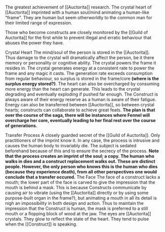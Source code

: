 The greatest achievement of [[Auctorita]] research. The crystal heart of [[Auctorita]] imprinted with a human soul/mind animating a human-like "frame". They are human but seem otherworldly to the common man for their limited range of expression.

Those who become constructs are closely monitored by the [[Guild of Auctorita]] for the first while to prevent illegal and erratic behaviour that abuses the power they have.

Crystal Heart
	The mind/soul of the person is stored in the [[Auctorita]]. Thus damage to the crystal will dramatically affect the person, be it there memory or personality or cognitive ability.
	The crystal powers the frame it resides in. The crystal generates energy at a consistent rate to power the frame and any magic it casts. The generation rate exceeds consumption from regular behaviour, so surplus is stored in the frame/core <b>(where is the surplus energy stored?)</b>. The heart can also be overcharged by consuming more energy than the heart can generate. This leads to the crystal degrading and eventually exploding if pushed far enough. The Construct is always aware of their energy reserve as a human is aware of their fatigue. Energy can also be transferred between [[Auctorita]], so between crystal hearts; constructs can collaborate to achieve great feats.
<b>The plan is that over the course of the saga, there will be instances where Fennel will overcharge her core, eventually leading to her final rest over the course of generations.</b>

Transfer Process
	A closely guarded secret of the [[Guild of Auctorita]]. Only practitioners of the imprint know it.
	In any case, the process is intrusive and causes the human body to invariably die. The subject is sedated beforehand because of this and to ensure the secrecy of the process.
<b>Note that the process creates an imprint of the soul; a copy. The human who walks in dies and a construct replacement walks out. These are distinct people. However, the only person who knows this is the human who dies (because they experience death), from all other perspectives one would conclude that a transfer occured.</b> 
The Face
	The face of a construct lacks a mouth; the lower part of the face is carved to give the impression that the mouth is behind a mask. This is because Constructs communicate by causing air to vibrate (using the [[Auctorita]] directly or by using some purpose-built organ in the frame?), but animating a mouth in all its detail is nigh an impossibility in both design and action. Thus to maintain the impression that the Construct is human, the mask is preferred to a still mouth or a flopping block of wood at the jaw.
	The eyes are [[Auctorita]] crystals. They glow to reflect the state of the heart. They tend to pulse when the [[Construct]] is speaking.